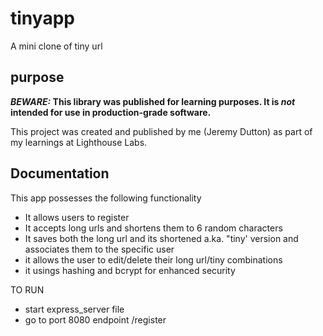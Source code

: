 # tinyapp 

A mini clone of tiny url

## purpose

**_BEWARE:_ This library was published for learning purposes. It is _not_ intended for use in production-grade software.**

This project was created and published by me (Jeremy Dutton) as part of my learnings at Lighthouse Labs.

## Documentation 

This app possesses the following functionality 

* It allows users to register
* It accepts long urls and shortens them to 6 random characters
* It saves both the long url and its shortened a.ka. "tiny' version and associates them to the specific user
* it allows the user to edit/delete their long url/tiny combinations
* it usings hashing and bcrypt for enhanced security

TO RUN

* start express_server file
* go to port 8080 endpoint /register

